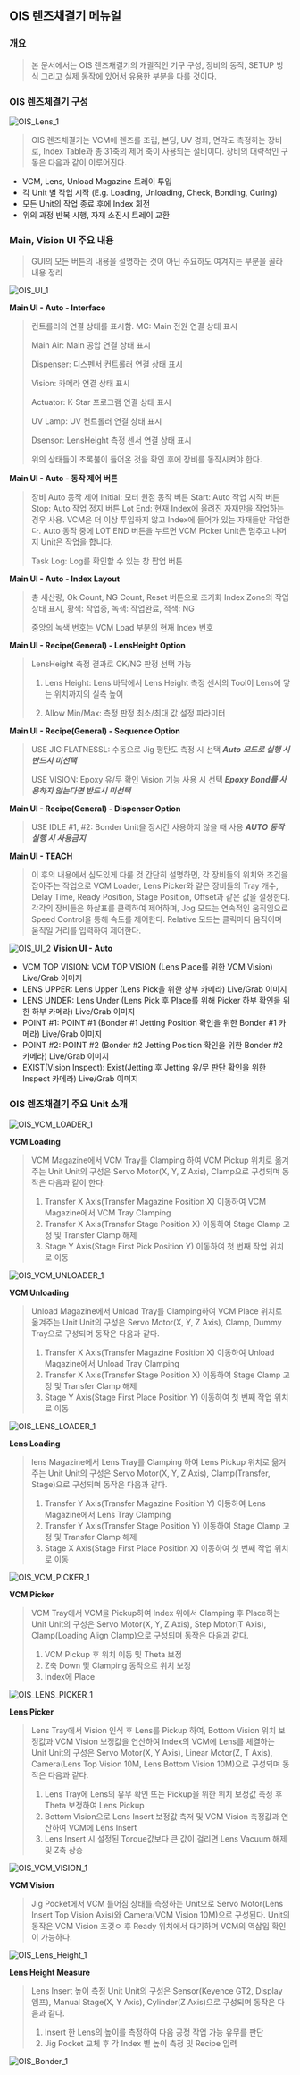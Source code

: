 ## OIS 렌즈채결기 메뉴얼
### 개요
> 본 문서에서는 OIS 렌즈채결기의 개괄적인 기구 구성, 장비의 동작, SETUP 방식 그리고 실제 동작에 있어서 유용한 부분을 다룰 것이다. 

### OIS 렌즈체결기 구성
![OIS_Lens_1](./img/OIS_Lens_1.jpg)

> OIS 렌즈채결기는 VCM에 렌즈를 조립, 본딩, UV 경화, 면각도 측정하는 장비로, Index Table과 총 31축의 제어 축이 사용되는 설비이다. 
> 장비의 대략적인 구동은 다음과 같이 이루어진다.
* VCM, Lens, Unload Magazine 트레이 투입
* 각 Unit 별 작업 시작 (E.g. Loading, Unloading, Check, Bonding, Curing)
* 모든 Unit의 작업 종료 후에 Index 회전
* 위의 과정 반복 시행, 자재 소진시 트레이 교환

### Main, Vision UI 주요 내용
> GUI의 모든 버튼의 내용을 설명하는 것이 아닌 주요하도 여겨지는 부분을 골라 내용 정리

![OIS_UI_1](./img/OIS_UI_1.JPG)

**Main UI - Auto - Interface**
> 컨트롤러의 연결 상태를 표시함.
> MC: Main 전원 연결 상태 표시
> 
> Main Air: Main 공압 연결 상태 표시
> 
> Dispenser: 디스펜서 컨트롤러 연결 상태 표시
> 
> Vision: 카메라 연결 상태 표시
> 
> Actuator: K-Star 프로그램 연결 상태 표시
> 
> UV Lamp: UV 컨트롤러 연결 상태 표시
> 
> Dsensor: LensHeight 측정 센서 연결 상태 표시
> 
> 위의 상태들이 초록불이 들어온 것을 확인 후에 장비를 동작시켜야 한다. 
> 

**Main UI - Auto - 동작 제어 버튼**
> 장비 Auto 동작 제어
> Initial: 모터 원점 동작 버튼
> Start: Auto 작업 시작 버튼
> Stop: Auto 작업 정지 버튼
> Lot End: 현재 Index에 올려진 자재만을 작업하는 경우 사용. VCM은 더 이상 투입하지 않고 Index에 들어가 있는 자재들만 작업한다.
> Auto 동작 중에 LOT END 버튼을 누르면 VCM Picker Unit은 멈추고 나머지 Unit은 작업을 합니다. 
> 
> Task Log: Log를 확인할 수 있는 창 팝업 버튼

**Main UI - Auto - Index Layout**
> 총 새산량, Ok Count, NG Count, Reset 버튼으로 초기화
> Index Zone의 작업 상태 표시, 황색: 작업중, 녹색: 작업완료, 적색: NG
> 
> 중앙의 녹색 번호는 VCM Load 부분의 현재 Index 번호
> 
**Main UI - Recipe(General) - LensHeight Option**
> LensHeight 측정 결과로 OK/NG 판정 선택 가능
> 1. Lens Height: Lens 바닥에서 Lens Height 측정 센서의 Tool이 Lens에 닿는 위치까지의 실측 높이
> 
> 2. Allow Min/Max: 측정 판정 최소/최대 값 설정 파라미터
> 

**Main UI - Recipe(General) - Sequence Option**
> USE JIG FLATNESSL: 수동으로 Jig 평탄도 측정 시 선택 ***Auto 모드로 실행 시 반드시 미선택***
> 
> USE VISION: Epoxy 유/무 확인 Vision 기능 사용 시 선택 ***Epoxy Bond를 사용하지 않는다면 반드시 미선택***
> 

**Main UI - Recipe(General) - Dispenser Option**
> USE IDLE #1, #2: Bonder Unit을 장시간 사용하지 않을 때 사용 ***AUTO 동작 실행 시 사용금지***
> 
**Main UI - TEACH**
> 이 후의 내용에서 심도있게 다룰 것
> 간단히 설명하면, 각 장비들의 위치와 조건을 잡아주는 작업으로 VCM Loader, Lens Picker와 같은 장비들의 Tray 개수, Delay Time, Ready Position, Stage Position, Offset과 같은 값을 설정한다. 
> 각각의 장비들은 화살표를 클릭하여 제어하며, Jog 모드는 연속적인 움직임으로 Speed Control을 통해 속도를 제어한다. Relative 모드는 클릭마다 움직이며 움직일 거리를 입력하여 제어한다. 

![OIS_UI_2](./img/OIS_UI_2.JPG)
**Vision UI - Auto**
 * VCM TOP VISION: VCM TOP VISION (Lens Place를 위한 VCM Vision) Live/Grab 이미지
 * LENS UPPER: Lens Upper (Lens Pick을 위한 상부 카메라) Live/Grab 이미지
 * LENS UNDER: Lens Under (Lens Pick 후 Place를 위해 Picker 하부 확인을 위한 하부 카메라) Live/Grab 이미지
 * POINT #1: POINT #1 (Bonder #1 Jetting Position 확인을 위한 Bonder #1 카메라) Live/Grab 이미지
 * POINT #2: POINT #2 (Bonder #2 Jetting Position 확인을 위한 Bonder #2 카메라) Live/Grab 이미지
 * EXIST(Vision Inspect): Exist(Jetting 후 Jetting 유/무 판단 확인을 위한 Inspect 카메라) Live/Grab 이미지

### OIS 렌즈채결기 주요 Unit 소개
![OIS_VCM_LOADER_1](./img/OIS_Load_1.JPG)

**VCM Loading**
> VCM Magazine에서 VCM Tray를 Clamping 하여 VCM Pickup 위치로 옮겨주는 Unit
> Unit의 구성은 Servo Motor(X, Y, Z Axis), Clamp으로 구성되며 동작은 다음과 같이 한다.
> 1) Transfer X Axis(Transfer Magazine Position X) 이동하여  VCM Magazine에서 VCM Tray Clamping
> 2) Transfer X Axis(Transfer Stage Position X) 이동하여 Stage Clamp 고정 및 Transfer Clamp 해제
> 3) Stage Y Axis(Stage First Pick Position Y) 이동하여 첫 번째 작업 위치로 이동


![OIS_VCM_UNLOADER_1](./img/OIS_Load_2.JPG)

**VCM Unloading**
> Unload Magazine에서 Unload Tray를 Clamping하여 VCM Place 위치로 옮겨주는 Unit
> Unit의 구성은 Servo Motor(X, Y, Z Axis), Clamp, Dummy Tray으로 구성되며 동작은 다음과 같다.
> 1) Transfer X Axis(Transfer Magazine Position X) 이동하여 Unload Magazine에서 Unload Tray Clamping
> 2) Transfer X Axis(Transfer Stage Position X) 이동하여 Stage Clamp 고정 및 Transfer Clamp 해제
> 3) Stage Y Axis(Stage First Place Position Y) 이동하여 첫 번째 작업 위치로 이동


![OIS_LENS_LOADER_1](./img/OIS_Load_3.JPG)

**Lens Loading**
> lens Magazine에서 Lens Tray를 Clamping 하여 Lens Pickup 위치로 옮겨주는 Unit
> Unit의 구성은 Servo Motor(X, Y, Z Axis), Clamp(Transfer, Stage)으로 구성되며 동작은 다음과 같다.
> 1) Transfer Y Axis(Transfer Magazine Position Y) 이동하여 Lens Magazine에서 Lens Tray Clamping
> 2) Transfer Y Axis(Transfer Stage Position Y) 이동하여 Stage Clamp 고정 및 Transfer Clamp 해제
> 3) Stage X Axis(Stage First Place Position X) 이동하여 첫 번째 작업 위치로 이동
> 

![OIS_VCM_PICKER_1](./img/OIS_Pick_1.JPG)

**VCM Picker**
> VCM Tray에서 VCM을 Pickup하여 Index 위에서 Clamping 후 Place하는 Unit
> Unit의 구성은 Servo Motor(X, Y, Z Axis), Step Motor(T Axis), Clamp(Loading Align Clamp)으로 구성되며 동작은 다음과 같다.
> 1) VCM Pickup 후 위치 이동 및 Theta 보정
> 2) Z축 Down 및 Clamping 동작으로 위치 보정
> 3) Index에 Place
> 

![OIS_LENS_PICKER_1](./img/OIS_Pick_2.JPG)

**Lens Picker**
> Lens Tray에서 Vision 인식 후 Lens를 Pickup 하여, Bottom Vision 위치 보정값과 VCM Vision 보정값을 연산하여 Index의 VCM에 Lens를 체결하는 Unit
> Unit의 구성은 Servo Motor(X, Y Axis), Linear Motor(Z, T Axis), Camera(Lens Top Vision 10M, Lens Bottom Vision 10M)으로 구성되며 동작은 다음과 같다.
> 1) Lens Tray에 Lens의 유무 확인 또는 Pickup을 위한 위치 보정값 측정 후 Theta 보정하여 Lens Pickup
> 2) Bottom Vision으로 Lens Insert 보정값 측저 및 VCM Vision 측정값과 연산하여 VCM에 Lens Insert
> 3) Lens Insert 시 설정된 Torque값보다 큰 값이 걸리면 Lens Vacuum 해제 및 Z축 상승


![OIS_VCM_VISION_1](./img/OIS_Vision_1.JPG)

**VCM Vision**
> Jig Pocket에서 VCM 틀어짐 상태를 측정하는 Unit으로 Servo Motor(Lens Insert Top Vision Axis)와 Camera(VCM Vision 10M)으로 구성된다.
> Unit의 동작은 VCM Vision 츠겆ㅇ 후 Ready 위치에서 대기하며 VCM의 역삽입 확인이 가능하다. 


![OIS_Lens_Height_1](./img/OIS_Vision_2.JPG)

**Lens Height Measure**
> Lens Insert 높이 측정 Unit
> Unit의 구성은 Sensor(Keyence GT2, Display 앰프), Manual Stage(X, Y Axis), Cylinder(Z Axis)으로 구성되며 동작은 다음과 같다.
> 1) Insert 한 Lens의 높이를 측정하여 다음 공정 작업 가능 유무를 판단
> 2) Jig Pocket 교체 후 각 Index 별 높이 측정 및 Recipe 입력
> 

![OIS_Bonder_1](./img/OIS_Bonder_1.JPG)




 





